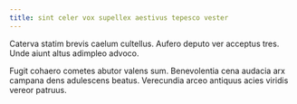 ```yaml
---
title: sint celer vox supellex aestivus tepesco vester
---
```


Caterva statim brevis caelum cultellus. Aufero deputo ver acceptus tres. Unde aiunt altus adimpleo advoco.

Fugit cohaero cometes abutor valens sum. Benevolentia cena audacia arx campana dens adulescens beatus. Verecundia arceo antiquus acies viridis vereor patruus.